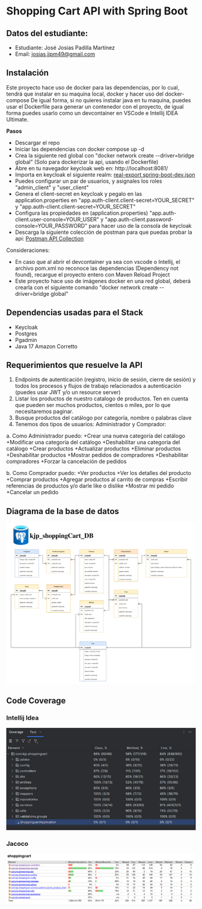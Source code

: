 # Shopping Cart API with Spring Boot

## Datos del estudiante:
* Estudiante: José Josias Padilla Martínez
* Email: josias.jjpm49@gmail.com

## Instalación
Este proyecto hace uso de docker para las dependencias, por lo cual, tendrá que instalar en su maquina local, docker y hacer uso del docker-compose
De igual forma, si no quieres instalar java en tu maquina, puedes usar el Dockerfile para generar un contenedor con el proyecto, de igual forma
puedes usarlo como un devcontainer en VSCode e Intellij IDEA Ultimate.

**Pasos**
* Descargar el repo
* Iniciar las dependencias con docker compose up -d
* Crea la siguiente red global con "docker network create --driver=bridge global" (Solo para dockerizar la api, usando el Dockerfile)
* Abre en tu navegador keycloak web en: http://localhost:8081/
* Importa en keycloak el siguiente realm: [real-export spring-boot-dev.json](https://raw.githubusercontent.com/JosephPM39/kjp_shoppingcart/master/storage/keycloak/realm-export%20spring-boot-dev.json)
* Puedes configurar un par de usuarios, y asignales los roles "admin_client" y "user_client"
* Genera el client-secret en keycloak y pegalo en las application.properties en "app.auth-client.client-secret=YOUR_SECRET" y  "app.auth-client.client-secret=YOUR_SECRET"
* Configura las propiedades en (application.properties) "app.auth-client.user-console=YOUR_USER" y "app.auth-client.password-console=YOUR_PASSWORD"
  para hacer uso de la consola de keycloak
* Descarga la siguiente colección de postman para que puedas probar la api: [Postman API Collection](https://www.postman.com/maintenance-architect-42550734/workspace/josephpm39-public-workspace/collection/18993824-97066f9e-ca9c-4637-93d5-098c811510e7)

Consideraciones:
* En caso que al abrir el devcontainer ya sea con vscode o Intellij, el archivo pom.xml no reconoce
  las dependencias (Dependency not found), recargue el proyecto entero con Maven Reload Project
* Este proyecto hace uso de imágenes docker en una red global, deberá crearla con el siguiente
  comando "docker network create --driver=bridge global"

## Dependencias usadas para el Stack
* Keycloak
* Postgres
* Pgadmin
* Java 17 Amazon Corretto

## Requerimientos que resuelve la API

1. Endpoints de autenticación (registro, inicio de sesión, cierre de sesión) y todos los procesos y flujos de trabajo relacionados a autenticación
   (puedes usar JWT y/o un resource server)
2. Listar los productos de nuestro catalogo de productos. Ten en cuenta que pueden ser muchos productos, cientos o miles, por lo que necesitaremos paginar.
3. Busque productos del catálogo por categoría, nombre o palabras clave
4. Tenemos dos tipos de usuarios: Administrador y Comprador:

a. Como Administrador puedo:
+Crear una nueva categoría del catálogo
+Modificar una categoría del catálogo
+Deshabilitar una categoría del catálogo
+Crear productos
+Actualizar productos
+Eliminar productos
+Deshabilitar productos
+Mostrar pedidos de compradores
+Deshabilitar compradores
+Forzar la cancelación de pedidos

b. Como Comprador puedo:
+Ver productos
+Ver los detalles del producto
+Comprar productos
+Agregar productos al carrito de compras
+Escribir referencias de productos y/o darle like o dislike
+Mostrar mi pedido
+Cancelar un pedido

## Diagrama de la base de datos
![image](https://raw.githubusercontent.com/JosephPM39/kjp_shoppingcart/master/images-readme/KJP_ShoppingCart-DB_Desing.jpg)

## Code Coverage

### Intellij Idea
![image](https://raw.githubusercontent.com/JosephPM39/kjp_shoppingcart/master/images-readme/code-coverage-intellij.png)

### Jacoco
![image](https://raw.githubusercontent.com/JosephPM39/kjp_shoppingcart/master/images-readme/code-coverage-jacoco.png)
